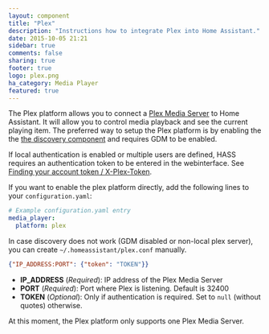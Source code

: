 ```yaml
---
layout: component
title: "Plex"
description: "Instructions how to integrate Plex into Home Assistant."
date: 2015-10-05 21:21
sidebar: true
comments: false
sharing: true
footer: true
logo: plex.png
ha_category: Media Player
featured: true
---
```



The Plex platform allows you to connect a [Plex Media Server](https://plex.tv) to Home Assistant. It will allow you to control media playback and see the current playing item. The preferred way to setup the Plex platform is by enabling the the [the discovery component](/components/discovery/) and requires GDM to be enabled.

If local authentication is enabled or multiple users are defined, HASS requires an authentication token to be entered in the webinterface. See [Finding your account token / X-Plex-Token](https://support.plex.tv/hc/en-us/articles/204059436).

If you want to enable the plex platform directly, add the following lines to your `configuration.yaml`:

```yaml
# Example configuration.yaml entry
media_player:
  platform: plex
```

In case discovery does not work (GDM disabled or non-local plex server), you can create `~/.homeassistant/plex.conf` manually.

```json
{"IP_ADDRESS:PORT": {"token": "TOKEN"}}
```

- **IP_ADDRESS** (*Required*): IP address of the Plex Media Server
- **PORT** (*Required*): Port where Plex is listening. Default is 32400
- **TOKEN** (*Optional*): Only if authentication is required. Set to `null` (without quotes) otherwise.

At this moment, the Plex platform only supports one Plex Media Server.
